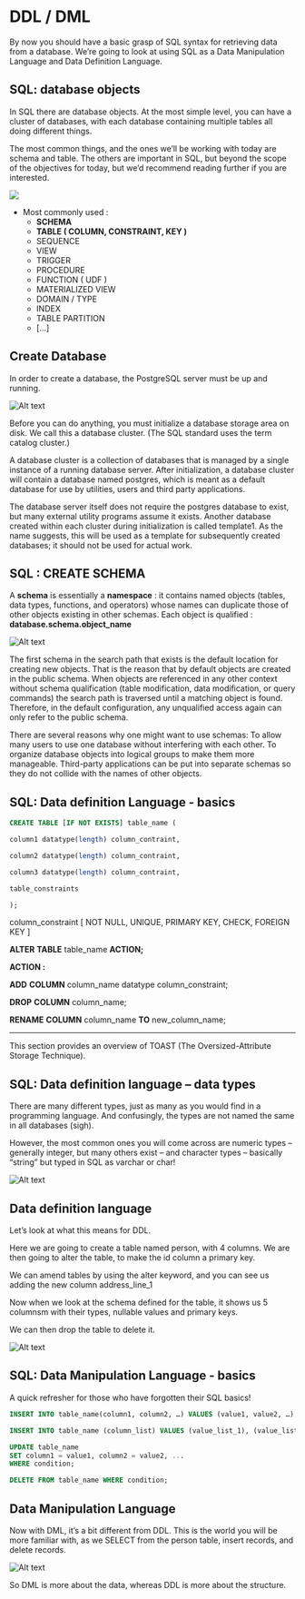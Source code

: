 # DDL / DML 

By now you should have a basic grasp of SQL syntax for retrieving data from a database. We’re going to look at using SQL as a Data Manipulation Language and Data Definition Language.

## SQL: database objects

In SQL there are database objects. At the most simple level, you can have a cluster of databases, with each database containing multiple tables all doing different things.

The most common things, and the ones we’ll be working with today are schema and table. The others are important in SQL, but beyond the scope of the objectives for today, but we’d recommend reading further if you are interested.

![](img/sql27.png)

* Most commonly used :
  * **SCHEMA**
  * **TABLE ( COLUMN, CONSTRAINT, KEY )**
  * SEQUENCE
  * VIEW
  * TRIGGER
  * PROCEDURE
  * FUNCTION ( UDF )
  * MATERIALIZED VIEW
  * DOMAIN / TYPE
  * INDEX
  * TABLE PARTITION
  * […]

## Create Database

In order to create a database, the PostgreSQL server must be up and running.

![Alt text](img/createdb.png)

Before you can do anything, you must initialize a database storage area on disk. We call this a database cluster. (The SQL standard uses the term catalog cluster.) 

A database cluster is a collection of databases that is managed by a single instance of a running database server. After initialization, a database cluster will contain a database named postgres, which is meant as a default database for use by utilities, users and third party applications. 

The database server itself does not require the postgres database to exist, but many external utility programs assume it exists. Another database created within each cluster during initialization is called template1. As the name suggests, this will be used as a template for subsequently created databases; it should not be used for actual work. 


## SQL : CREATE SCHEMA

A  **schema**  is essentially a  **namespace** : it contains named objects (tables, data types, functions, and operators) whose names can duplicate those of other objects existing in other schemas. Each object is qualified :  **database.schema.object_name**

![Alt text](img/createschema.png)

The first schema in the search path that exists is the default location for creating new objects. That is the reason that by default objects are created in the public schema. When objects are referenced in any other context without schema qualification (table modification, data modification, or query commands) the search path is traversed until a matching object is found. Therefore, in the default configuration, any unqualified access again can only refer to the public schema.

There are several reasons why one might want to use schemas:
To allow many users to use one database without interfering with each other.
To organize database objects into logical groups to make them more manageable.
Third-party applications can be put into separate schemas so they do not collide with the names of other objects.


## SQL: Data definition Language - basics


```sql
CREATE TABLE [IF NOT EXISTS] table_name (

column1 datatype(length) column_contraint,

column2 datatype(length) column_contraint,

column3 datatype(length) column_contraint,

table_constraints

);

```

column_constraint [ NOT NULL, UNIQUE, PRIMARY KEY, CHECK, FOREIGN KEY ]

**ALTER**   **TABLE**  table_name  **ACTION;**

**ACTION :**

**ADD**   **COLUMN**  column_name datatype column_constraint;

**DROP**   **COLUMN**  column_name;

**RENAME**   **COLUMN**  column_name  **TO**  new_column_name;

---

This section provides an overview of TOAST (The Oversized-Attribute Storage Technique).

## SQL: Data definition language – data types

There are many different types, just as many as you would find in a programming language. And confusingly, the types are not named the same in all databases (sigh).

However, the most common ones you will come across are numeric types – generally integer, but many others exist – and character types – basically “string” but typed in SQL as varchar or char!

![Alt text](img/datatypes.png)

## Data definition language 

Let’s look at what this means for DDL.

Here we are going to create a table named person, with 4 columns. We are then going to alter the table, to make the id column a primary key.

We can amend tables by using the alter keyword, and you can see us adding the new column address_line_1 

Now when we look at the schema defined for the table, it shows us 5 columnsm with their types, nullable values and primary keys.

We can then drop the table to delete it.


![Alt text](img/ddl.png)

## SQL: Data Manipulation Language - basics 

A quick refresher for those who have forgotten their SQL basics!

```sql
INSERT INTO table_name(column1, column2, …) VALUES (value1, value2, …);
```

```sql
INSERT INTO table_name (column_list) VALUES (value_list_1), (value_list_2), ... (value_list_n);

```

```sql
UPDATE table_name 
SET column1 = value1, column2 = value2, ... 
WHERE condition;

```

```sql
DELETE FROM table_name WHERE condition;

```

## Data Manipulation Language

Now with DML, it’s a bit different from DDL. This is the world you will be more familiar with, as we SELECT from the person table, insert records, and delete records.

![Alt text](img/dml.png)

So DML is more about the data, whereas DDL is more about the structure.
